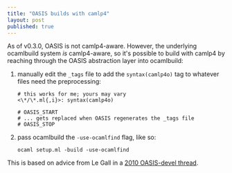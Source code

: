```yaml
---
title: "OASIS builds with camlp4"
layout: post
published: true
---
```


As of v0.3.0, OASIS is not camlp4-aware. However, the underlying
ocamlbuild system *is* camlp4-aware, so it's possible to build with
camlp4 by reaching through the OASIS abstraction layer into ocamlbuild:

1.  manually edit the `_tags` file to add the `syntax(camlp4o)` tag to
whatever files need the preprocessing:

        # this works for me; yours may vary
        <\*/\*.ml{,i}>: syntax(camlp4o)

        # OASIS_START
        # ... gets replaced when OASIS regenerates the _tags file
        # OASIS_STOP

2.  pass ocamlbuild the `-use-ocamlfind` flag, like so:

        ocaml setup.ml -build -use-ocamlfind

This is based on advice from Le Gall in a
[2010 OASIS-devel thread](https://lists.forge.ocamlcore.org/pipermail/oasis-devel/2010-October/000004.html).
